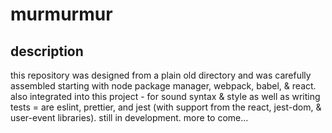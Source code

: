 # murmurmur

## description

this repository was designed from a plain old directory and was carefully assembled starting with node package manager, webpack, babel, & react. also integrated into this project - for sound syntax & style as well as writing tests  = are eslint, prettier, and jest (with support from the react, jest-dom, & user-event libraries). still in development. more to come...
